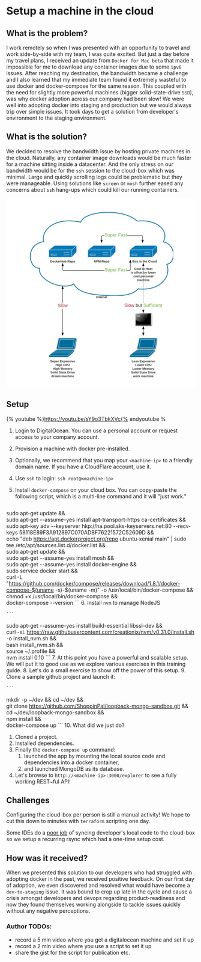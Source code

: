 # Setup a machine in the cloud

## What is the problem?

I work remotely so when I was presented with an opportunity to travel and work side-by-side with my team, I was quite excited. But just a day before my travel plans, I received an update from `Docker for Mac beta` that made it impossible for me to download any container images due to some `ipv6` issues. After reaching my destination, the bandwidth became a challenge and I also learned that my immediate team found it extremely wasteful to use docker and docker-compose for the same reason. This coupled with the need for slightly more powerful machines \(bigger solid-state-drive `SSD`\), was why docker adoption across our company had been slow! We were well into adopting docker into staging and production but we would always trip over simple issues. It took days to get a solution from developer's environment to the staging environment.

## What is the solution?

We decided to resolve the bandwidth issue by hosting private machines in the cloud. Naturally, any container image downloads would be much faster for a machine sitting inside a datacenter. And the only stress on our bandwidth would be for the `ssh` session to the cloud-box which was minimal. Large and quickly scrolling logs could be problematic but they were manageable. Using solutions like `screen` or `mosh` further eased any concerns about `ssh` hang-ups which could kill our running containers.

![](/assets/box_in_cloud_3.jpeg)

## Setup

{% youtube %}https://youtu.be/sY9o3TbkXVc{% endyoutube %

1. Login to DigitalOcean. You can use a personal account or request access to your company account.
2. Provision a machine with docker pre-installed.
3. Optionally, we recommend that you map your `<machine-ip>` to a friendly domain name. If you have a CloudFlare account, use it.
4. Use `ssh` to login: `ssh root@<machine-ip>`
5. Install `docker-compose` on your cloud box. You can copy-paste the following script, which is a multi-line command and it will "just work."

    ```
sudo apt-get update && \
sudo apt-get --assume-yes install apt-transport-https ca-certificates && \
sudo apt-key adv --keyserver hkp://ha.pool.sks-keyservers.net:80 --recv-keys 58118E89F3A912897C070ADBF76221572C52609D  && \
echo "deb https://apt.dockerproject.org/repo ubuntu-xenial main" | sudo tee /etc/apt/sources.list.d/docker.list && \
sudo apt-get update && \
sudo apt-get --assume-yes install mosh && \
sudo apt-get --assume-yes install docker-engine && \
sudo service docker start && \
curl -L "https://github.com/docker/compose/releases/download/1.8.1/docker-compose-$(uname -s)-$(uname -m)" -o /usr/local/bin/docker-compose && \
chmod +x /usr/local/bin/docker-compose && \
docker-compose --version
    ```
6. Install `nvm` to manage NodeJS

    ```
sudo apt-get --assume-yes install build-essential libssl-dev && \
curl -sL https://raw.githubusercontent.com/creationix/nvm/v0.31.0/install.sh -o install_nvm.sh && \
bash install_nvm.sh && \
source ~/.profile && \
nvm install 0.10
    ```
7. At this point you have a powerful and scalable setup. We will put it to good use as we explore various exercises in this training guide.
8. Let's do a small exercise to show off the power of this setup.
9. Clone a sample github project and launch it:

    ```
mkdir -p ~/dev && cd ~/dev && \
git clone https://github.com/ShoppinPal/loopback-mongo-sandbox.git && \
cd ~/dev/loopback-mongo-sandbox && \
npm install && \
docker-compose up
    ```
10. What did we just do?
  1. Cloned a project.
  1. Installed dependencies.
  1. Finally the `docker-compose up` command:
      1. launched the app by mounting the local source code and dependencies into a docker container,
      2. and launched MongoDB as its database.
11. Let's browse to `http://<machine-ip>:3000/explorer` to see a fully working REST~ful API!

## Challenges

Configuring the cloud-box per person is still a manual activity! We hope to cut this down to minutes with `terraform` scripting one day.

Some IDEs do a [poor job](../bug-in-webstorm-deployments.html) of syncing developer's local code to the cloud-box so we setup a recurring rsync which had a one-time setup cost.

## How was it received?

When we presented this solution to our developers who had struggled with adopting docker in the past, we received positive feedback. On our first day of adoption, we even discovered and resolved what would have become a `dev-to-staging` issue. It was bound to crop up late in the cycle and cause a crisis amongst developers and devops regarding product-readiness and now they found themselves working alongside to tackle issues quickly without any negative perceptions.

### Author TODOs:

- record a 5 min video where you get a digitalocean machine and set it up
- record a 2 min video where you use a script to set it up
- share the gist for the script for publication
etc.